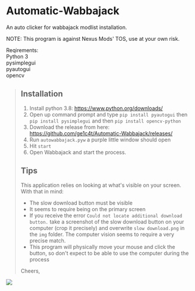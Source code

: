 # Automatic-Wabbajack
An auto clicker for wabbajack modlist installation.

NOTE: This program is against Nexus Mods' TOS, use at your own risk.

Reqirements:  
Python 3  
pysimplegui  
pyautogui  
opencv  

> ## Installation
> 1. Install python 3.8: https://www.python.org/downloads/
> 2. Open up command prompt and type `pip install pyautogui` then `pip install pysimplegui` and then `pip install opencv-python`
> 3. Download the release from here: https://github.com/ge1c4t/Automatic-Wabbajack/releases/
> 4. Run `autowabbajack.pyw` a purple little window should open
> 5. Hit `start`
> 6. Open Wabbajack and start the process.
> 
> ## Tips
> This application relies on looking at what's visible on your screen. With that in mind:
> 
> * The slow download button must be visible
> * It seems to require being on the primary screen
> * If you receive the error `Could not locate additional download button.` take a screenshot of the slow download button on your computer (crop it precisely) and overwrite `slow download.png` in the `img` folder. The computer vision seems to require a very precise match.
> * This program will physically move your mouse and click the button, so don't expect to be able to use the computer during the process
> 
> Cheers,

![](Animation.gif)
